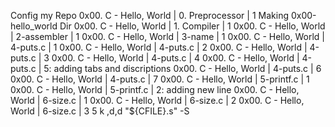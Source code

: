 Config my Repo
0x00. C - Hello, World | 0. Preprocessor | 1
Making 0x00-hello_world Dir
0x00. C - Hello, World | 1. Compiler | 1
0x00. C - Hello, World | 2-assembler | 1
0x00. C - Hello, World | 3-name | 1
0x00. C - Hello, World | 4-puts.c | 1
0x00. C - Hello, World | 4-puts.c | 2
0x00. C - Hello, World | 4-puts.c | 3
0x00. C - Hello, World | 4-puts.c | 4
0x00. C - Hello, World | 4-puts.c | 5: adding tabs and discriptions
0x00. C - Hello, World | 4-puts.c | 6
0x00. C - Hello, World | 4-puts.c | 7
0x00. C - Hello, World | 5-printf.c | 1
0x00. C - Hello, World | 5-printf.c | 2: adding new line
0x00. C - Hello, World | 6-size.c | 1
0x00. C - Hello, World | 6-size.c | 2
0x00. C - Hello, World | 6-size.c | 3
5
k
,d,d
"${CFILE}.s"
-S
